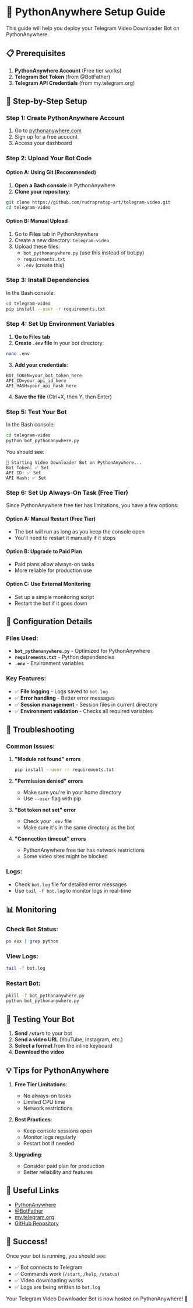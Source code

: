 # 🚀 PythonAnywhere Setup Guide

This guide will help you deploy your Telegram Video Downloader Bot on PythonAnywhere.

## 📋 Prerequisites

1. **PythonAnywhere Account** (Free tier works)
2. **Telegram Bot Token** (from @BotFather)
3. **Telegram API Credentials** (from my.telegram.org)

## 🎯 Step-by-Step Setup

### Step 1: Create PythonAnywhere Account
1. Go to [pythonanywhere.com](https://www.pythonanywhere.com)
2. Sign up for a free account
3. Access your dashboard

### Step 2: Upload Your Bot Code

#### Option A: Using Git (Recommended)
1. **Open a Bash console** in PythonAnywhere
2. **Clone your repository**:
```bash
git clone https://github.com/rudrapratap-art/telegram-video.git
cd telegram-video
```

#### Option B: Manual Upload
1. Go to **Files** tab in PythonAnywhere
2. Create a new directory: `telegram-video`
3. Upload these files:
   - `bot_pythonanywhere.py` (use this instead of bot.py)
   - `requirements.txt`
   - `.env` (create this)

### Step 3: Install Dependencies
In the Bash console:
```bash
cd telegram-video
pip install --user -r requirements.txt
```

### Step 4: Set Up Environment Variables
1. **Go to Files tab**
2. **Create `.env` file** in your bot directory:
```bash
nano .env
```

3. **Add your credentials**:
```env
BOT_TOKEN=your_bot_token_here
API_ID=your_api_id_here
API_HASH=your_api_hash_here
```

4. **Save the file** (Ctrl+X, then Y, then Enter)

### Step 5: Test Your Bot
In the Bash console:
```bash
cd telegram-video
python bot_pythonanywhere.py
```

You should see:
```
🚀 Starting Video Downloader Bot on PythonAnywhere...
Bot Token: ✅ Set
API ID: ✅ Set
API Hash: ✅ Set
```

### Step 6: Set Up Always-On Task (Free Tier)

Since PythonAnywhere free tier has limitations, you have a few options:

#### Option A: Manual Restart (Free Tier)
- The bot will run as long as you keep the console open
- You'll need to restart it manually if it stops

#### Option B: Upgrade to Paid Plan
- Paid plans allow always-on tasks
- More reliable for production use

#### Option C: Use External Monitoring
- Set up a simple monitoring script
- Restart the bot if it goes down

## 🔧 Configuration Details

### Files Used:
- **`bot_pythonanywhere.py`** - Optimized for PythonAnywhere
- **`requirements.txt`** - Python dependencies
- **`.env`** - Environment variables

### Key Features:
- ✅ **File logging** - Logs saved to `bot.log`
- ✅ **Error handling** - Better error messages
- ✅ **Session management** - Session files in current directory
- ✅ **Environment validation** - Checks all required variables

## 🐛 Troubleshooting

### Common Issues:

1. **"Module not found" errors**
   ```bash
   pip install --user -r requirements.txt
   ```

2. **"Permission denied" errors**
   - Make sure you're in your home directory
   - Use `--user` flag with pip

3. **"Bot token not set" error**
   - Check your `.env` file
   - Make sure it's in the same directory as the bot

4. **"Connection timeout" errors**
   - PythonAnywhere free tier has network restrictions
   - Some video sites might be blocked

### Logs:
- Check `bot.log` file for detailed error messages
- Use `tail -f bot.log` to monitor logs in real-time

## 📊 Monitoring

### Check Bot Status:
```bash
ps aux | grep python
```

### View Logs:
```bash
tail -f bot.log
```

### Restart Bot:
```bash
pkill -f bot_pythonanywhere.py
python bot_pythonanywhere.py
```

## 🎯 Testing Your Bot

1. **Send `/start`** to your bot
2. **Send a video URL** (YouTube, Instagram, etc.)
3. **Select a format** from the inline keyboard
4. **Download the video**

## 💡 Tips for PythonAnywhere

1. **Free Tier Limitations**:
   - No always-on tasks
   - Limited CPU time
   - Network restrictions

2. **Best Practices**:
   - Keep console sessions open
   - Monitor logs regularly
   - Restart bot if needed

3. **Upgrading**:
   - Consider paid plan for production
   - Better reliability and features

## 🔗 Useful Links

- [PythonAnywhere](https://www.pythonanywhere.com)
- [@BotFather](https://t.me/BotFather)
- [my.telegram.org](https://my.telegram.org/apps)
- [GitHub Repository](https://github.com/rudrapratap-art/telegram-video)

## 🎉 Success!

Once your bot is running, you should see:
- ✅ Bot connects to Telegram
- ✅ Commands work (`/start`, `/help`, `/status`)
- ✅ Video downloading works
- ✅ Logs are being written to `bot.log`

Your Telegram Video Downloader Bot is now hosted on PythonAnywhere! 🚀
